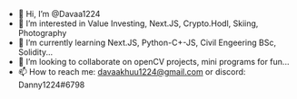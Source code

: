 - 👋 Hi, I’m @Davaa1224
- 👀 I’m interested in Value Investing, Next.JS, Crypto.Hodl, Skiing, Photography
- 🌱 I’m currently learning Next.JS, Python-C+-JS, Civil Engeering BSc, Solidity...
- 💞️ I’m looking to collaborate on openCV projects, mini programs for fun...
- 📫 How to reach me: davaakhuu1224@gmail.com or discord: Danny1224#6798
 

<!---
Davaa1224/Davaa1224 is a ✨ special ✨ repository because its `README.md` (this file) appears on your GitHub profile.
You can click the Preview link to take a look at your changes.
--->
